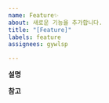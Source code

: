 ```yaml
---
name: Feature✨
about: 새로운 기능을 추가합니다.
title: "[Feature]"
labels: feature
assignees: gywlsp

---
```


**설명**


**참고**
